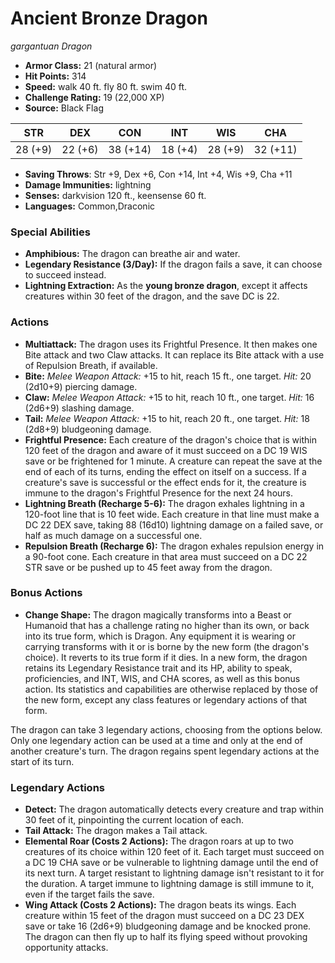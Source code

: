 # Ancient Bronze Dragon

*gargantuan* *Dragon*

- **Armor Class:** 21 (natural armor)
- **Hit Points:** 314 
- **Speed:** walk 40 ft. fly 80 ft. swim 40 ft.
- **Challenge Rating:** 19 (22,000 XP)
- **Source:** Black Flag

| STR | DEX | CON | INT | WIS | CHA |
| --- | --- | --- | --- | --- | --- |
| 28 (+9) | 22 (+6) | 38 (+14) | 18 (+4) | 28 (+9) | 32 (+11) |

- **Saving Throws**: Str +9, Dex +6, Con +14, Int +4, Wis +9, Cha +11
- **Damage Immunities:** lightning
- **Senses:** darkvision 120 ft., keensense 60 ft.
- **Languages:** Common,Draconic

### Special Abilities

- **Amphibious:** The dragon can breathe air and water.
- **Legendary Resistance (3/Day):** If the dragon fails a save, it can choose to succeed instead.
- **Lightning Extraction:** As the **young bronze dragon**, except it affects creatures within 30 feet of the dragon, and the save DC is 22.

### Actions

- **Multiattack:** The dragon uses its Frightful Presence. It then makes one Bite attack and two Claw attacks. It can replace its Bite attack with a use of Repulsion Breath, if available.
- **Bite:** _Melee Weapon Attack:_ +15 to hit, reach 15 ft., one target. _Hit:_ 20 (2d10+9) piercing damage.
- **Claw:** _Melee Weapon Attack:_ +15 to hit, reach 10 ft., one target. _Hit:_ 16 (2d6+9) slashing damage.
- **Tail:** _Melee Weapon Attack:_ +15 to hit, reach 20 ft., one target. _Hit:_ 18 (2d8+9) bludgeoning damage.
- **Frightful Presence:** Each creature of the dragon's choice that is within 120 feet of the dragon and aware of it must succeed on a DC 19 WIS save or be frightened for 1 minute. A creature can repeat the save at the end of each of its turns, ending the effect on itself on a success. If a creature's save is successful or the effect ends for it, the creature is immune to the dragon's Frightful Presence for the next 24 hours.
- **Lightning Breath (Recharge 5-6):** The dragon exhales lightning in a 120-foot line that is 10 feet wide. Each creature in that line must make a DC 22 DEX save, taking 88 (16d10) lightning damage on a failed save, or half as much damage on a successful one.
- **Repulsion Breath (Recharge 6):** The dragon exhales repulsion energy in a 90-foot cone. Each creature in that area must succeed on a DC 22 STR save or be pushed up to 45 feet away from the dragon.

### Bonus Actions

- **Change Shape:** The dragon magically transforms into a Beast or Humanoid that has a challenge rating no higher than its own, or back into its true form, which is Dragon. Any equipment it is wearing or carrying transforms with it or is borne by the new form (the dragon's choice). It reverts to its true form if it dies. In a new form, the dragon retains its Legendary Resistance trait and its HP, ability to speak, proficiencies, and INT, WIS, and CHA scores, as well as this bonus action. Its statistics and capabilities are otherwise replaced by those of the new form, except any class features or legendary actions of that form.

The dragon can take 3 legendary actions, choosing from the options below. Only one legendary action can be used at a time and only at the end of another creature's turn. The dragon regains spent legendary actions at the start of its turn.

### Legendary Actions

- **Detect:** The dragon automatically detects every creature and trap within 30 feet of it, pinpointing the current location of each.
- **Tail Attack:** The dragon makes a Tail attack.
- **Elemental Roar (Costs 2 Actions):** The dragon roars at up to two creatures of its choice within 120 feet of it. Each target must succeed on a DC 19 CHA save or be vulnerable to lightning damage until the end of its next turn. A target resistant to lightning damage isn't resistant to it for the duration. A target immune to lightning damage is still immune to it, even if the target fails the save.
- **Wing Attack (Costs 2 Actions):** The dragon beats its wings. Each creature within 15 feet of the dragon must succeed on a DC 23 DEX save or take 16 (2d6+9) bludgeoning damage and be knocked prone. The dragon can then fly up to half its flying speed without provoking opportunity attacks.
